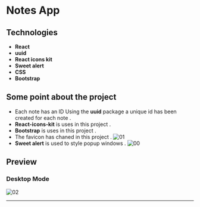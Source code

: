 # Notes App

## Technologies

- **React**
- **uuid**
- **React icons kit**
- **Sweet alert**
- **CSS**
- **Bootstrap**

## Some point about the project

- Each note has an ID Using the **uuid** package a unique id has been created for each note .
- **React-icons-kit** is uses in this project .
- **Bootstrap** is uses in this project .
- The favicon has chaned in this project .
![01](https://user-images.githubusercontent.com/100797809/196009145-13968ede-5982-4da4-ae38-d7a1d311c1cb.png)
- **Sweet alert** is used to style popup windows .
![00](https://user-images.githubusercontent.com/100797809/196009091-3dd97f68-c2cf-4037-8d4b-5a0e2d2e1ebc.png)

## Preview
### Desktop Mode

![02](https://user-images.githubusercontent.com/100797809/196009248-a30b27ce-a3a9-4f55-8634-e2b3c19c9ba1.png)

---
